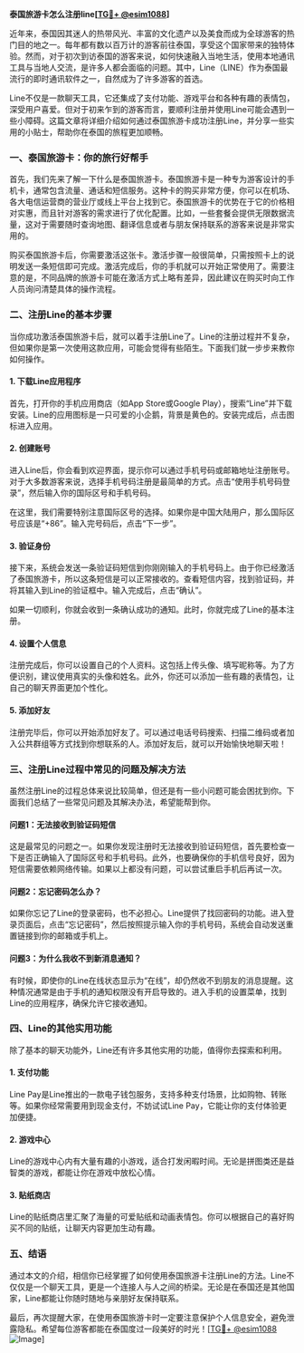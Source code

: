 **泰国旅游卡怎么注册line[[TG💪+ @esim1088](https://t.me/s/esim1088)]**

近年来，泰国因其迷人的热带风光、丰富的文化遗产以及美食而成为全球游客的热门目的地之一。每年都有数以百万计的游客前往泰国，享受这个国家带来的独特体验。然而，对于初次到访泰国的游客来说，如何快速融入当地生活，使用本地通讯工具与当地人交流，是许多人都会面临的问题。其中，Line（LINE）作为泰国最流行的即时通讯软件之一，自然成为了许多游客的首选。

Line不仅是一款聊天工具，它还集成了支付功能、游戏平台和各种有趣的表情包，深受用户喜爱。但对于初来乍到的游客而言，要顺利注册并使用Line可能会遇到一些小障碍。这篇文章将详细介绍如何通过泰国旅游卡成功注册Line，并分享一些实用的小贴士，帮助你在泰国的旅程更加顺畅。

### **一、泰国旅游卡：你的旅行好帮手**

首先，我们先来了解一下什么是泰国旅游卡。泰国旅游卡是一种专为游客设计的手机卡，通常包含流量、通话和短信服务。这种卡的购买非常方便，你可以在机场、各大电信运营商的营业厅或线上平台上找到它。泰国旅游卡的优势在于它的价格相对实惠，而且针对游客的需求进行了优化配置。比如，一些套餐会提供无限数据流量，这对于需要随时查询地图、翻译信息或者与朋友保持联系的游客来说是非常实用的。

购买泰国旅游卡后，你需要激活这张卡。激活步骤一般很简单，只需按照卡上的说明发送一条短信即可完成。激活完成后，你的手机就可以开始正常使用了。需要注意的是，不同品牌的旅游卡可能在激活方式上略有差异，因此建议在购买时向工作人员询问清楚具体的操作流程。

### **二、注册Line的基本步骤**

当你成功激活泰国旅游卡后，就可以着手注册Line了。Line的注册过程并不复杂，但如果你是第一次使用这款应用，可能会觉得有些陌生。下面我们就一步步来教你如何操作。

#### **1. 下载Line应用程序**

首先，打开你的手机应用商店（如App Store或Google Play），搜索“Line”并下载安装。Line的应用图标是一只可爱的小企鹅，背景是黄色的。安装完成后，点击图标进入应用。

#### **2. 创建账号**

进入Line后，你会看到欢迎界面，提示你可以通过手机号码或邮箱地址注册账号。对于大多数游客来说，选择手机号码注册是最简单的方式。点击“使用手机号码登录”，然后输入你的国际区号和手机号码。

在这里，我们需要特别注意国际区号的选择。如果你是中国大陆用户，那么国际区号应该是“+86”。输入完号码后，点击“下一步”。

#### **3. 验证身份**

接下来，系统会发送一条验证码短信到你刚刚输入的手机号码上。由于你已经激活了泰国旅游卡，所以这条短信是可以正常接收的。查看短信内容，找到验证码，并将其输入到Line的验证框中。输入完成后，点击“确认”。

如果一切顺利，你就会收到一条确认成功的通知。此时，你就完成了Line的基本注册。

#### **4. 设置个人信息**

注册完成后，你可以设置自己的个人资料。这包括上传头像、填写昵称等。为了方便识别，建议使用真实的头像和姓名。此外，你还可以添加一些有趣的表情包，让自己的聊天界面更加个性化。

#### **5. 添加好友**

注册完毕后，你可以开始添加好友了。可以通过电话号码搜索、扫描二维码或者加入公共群组等方式找到你想联系的人。添加好友后，就可以开始愉快地聊天啦！

### **三、注册Line过程中常见的问题及解决方法**

虽然注册Line的过程总体来说比较简单，但还是有一些小问题可能会困扰到你。下面我们总结了一些常见问题及其解决办法，希望能帮到你。

#### **问题1：无法接收到验证码短信**

这是最常见的问题之一。如果你发现注册时无法接收到验证码短信，首先要检查一下是否正确输入了国际区号和手机号码。此外，也要确保你的手机信号良好，因为短信需要依赖网络传输。如果以上都没有问题，可以尝试重启手机后再试一次。

#### **问题2：忘记密码怎么办？**

如果你忘记了Line的登录密码，也不必担心。Line提供了找回密码的功能。进入登录页面后，点击“忘记密码”，然后按照提示输入你的手机号码，系统会自动发送重置链接到你的邮箱或手机上。

#### **问题3：为什么我收不到新消息通知？**

有时候，即使你的Line在线状态显示为“在线”，却仍然收不到朋友的消息提醒。这种情况通常是由于手机的通知权限没有开启导致的。进入手机的设置菜单，找到Line的应用程序，确保允许它接收通知。

### **四、Line的其他实用功能**

除了基本的聊天功能外，Line还有许多其他实用的功能，值得你去探索和利用。

#### **1. 支付功能**

Line Pay是Line推出的一款电子钱包服务，支持多种支付场景，比如购物、转账等。如果你经常需要用到现金支付，不妨试试Line Pay，它能让你的支付体验更加便捷。

#### **2. 游戏中心**

Line的游戏中心内有大量有趣的小游戏，适合打发闲暇时间。无论是拼图类还是益智类的游戏，都能让你在游戏中放松心情。

#### **3. 贴纸商店**

Line的贴纸商店里汇聚了海量的可爱贴纸和动画表情包。你可以根据自己的喜好购买不同的贴纸，让聊天内容更加生动有趣。

### **五、结语**

通过本文的介绍，相信你已经掌握了如何使用泰国旅游卡注册Line的方法。Line不仅仅是一个聊天工具，更是一个连接人与人之间的桥梁。无论是在泰国还是其他国家，Line都能让你随时随地与亲朋好友保持联系。

最后，再次提醒大家，在使用泰国旅游卡时一定要注意保护个人信息安全，避免泄露隐私。希望每位游客都能在泰国度过一段美好的时光！[[TG💪+ @esim1088](https://t.me/s/esim1088) ![Image](https://i.postimg.cc/4NQfJmqS/Snipaste-2025-05-13-00-14-12.png)]